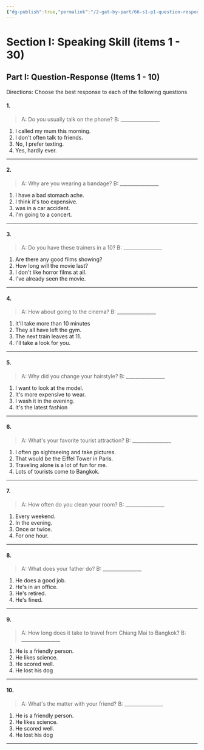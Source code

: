 ```yaml
---
{"dg-publish":true,"permalink":"/2-gat-by-part/66-s1-p1-question-response/"}
---
```


# Section I: Speaking Skill (items 1 - 30)
## Part I: Question-Response (Items 1 - 10)
Directions: Choose the best response to each of the following questions

#### 1. 
> A: Do you usually talk on the phone?
> B: \_\_\_\_\_\_\_\_\_\_\_\_\_\_\_\_
 
1) I called my mum this morning.
2) I don't often talk to friends.
3) No, I prefer texting.
4) Yes, hardly ever.

---
#### 2.
> A: Why are you wearing a bandage?
> B: \_\_\_\_\_\_\_\_\_\_\_\_\_\_\_\_
1) I have a bad stomach ache.
2) I think it's too expensive.
3) was in a car accident.
4) I'm going to a concert.

---
#### 3. 
> A: Do you have these trainers in a 10?
> B: \_\_\_\_\_\_\_\_\_\_\_\_\_\_\_\_
1) Are there any good films showing?
2) How long will the movie last?
3) I don't like horror films at all.
4) I've already seen the movie.

---
#### 4.
> A: How about going to the cinema?
> B: \_\_\_\_\_\_\_\_\_\_\_\_\_\_\_\_
1) It'll take more than 10 minutes
2) They all have left the gym.
3) The next train leaves at 11.
4) I'll take a look for you.

---
#### 5.
> A: Why did you change your hairstyle?
> B: \_\_\_\_\_\_\_\_\_\_\_\_\_\_\_\_
1) I want to look at the model.
2) It's more expensive to wear.
3) I wash it in the evening.
4) It's the latest fashion

---
#### 6.
> A: What's your favorite tourist attraction?
> B: \_\_\_\_\_\_\_\_\_\_\_\_\_\_\_\_
1) I often go sightseeing and take pictures.
2) That would be the Eiffel Tower in Paris.
3) Traveling alone is a lot of fun for me.
4) Lots of tourists come to Bangkok.

---
#### 7.
> A: How often do you clean your room?
> B: \_\_\_\_\_\_\_\_\_\_\_\_\_\_\_\_
1) Every weekend.
2) In the evening.
3) Once or twice.
4) For one hour.

---
#### 8.
> A: What does your father do?
> B: \_\_\_\_\_\_\_\_\_\_\_\_\_\_\_\_
1) He does a good job.
2) He's in an office.
3) He's retired.
4) He's fined.

---
#### 9.
> A: How long does it take to travel from Chiang Mai to Bangkok?
> B: \_\_\_\_\_\_\_\_\_\_\_\_\_\_\_\_
1) He is a friendly person.
2) He likes science.
3) He scored well.
4) He lost his dog

---
#### 10.
> A: What's the matter with your friend?
> B: \_\_\_\_\_\_\_\_\_\_\_\_\_\_\_\_
1) He is a friendly person.
2) He likes science.
3) He scored well.
4) He lost his dog

---

